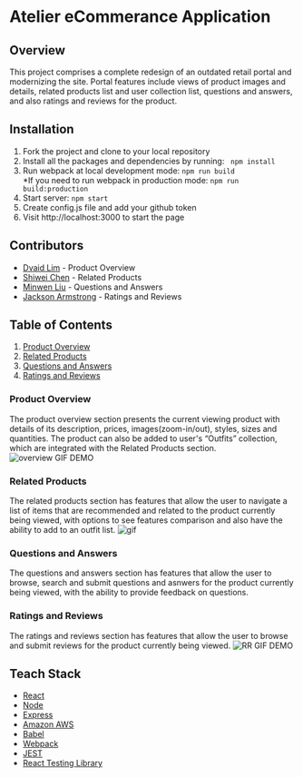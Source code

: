 # Atelier eCommerance Application

## Overview
This project comprises a complete redesign of an outdated retail portal and modernizing the site. Portal features include views of product images and details, related products list and user collection list, questions and answers, and also ratings and reviews for the product.

## Installation
1. Fork the project and clone to your local repository
2. Install all the packages and dependencies by running:
  ``` npm install```
3. Run webpack at local development mode: 
  ```npm run build ```   
   *If you need to run webpack in production mode: 
   ``` npm run build:production ```
4. Start server:
  ```npm start ```
5. Create config.js file and add your github token
6. Visit http://localhost:3000 to start the page

## Contributors
* [Dvaid Lim](https://github.com/davidlim7223) - Product Overview
* [Shiwei Chen](https://github.com/shiweicc) - Related Products
* [Minwen Liu](https://github.com/tidibubu) - Questions and Answers
* [Jackson Armstrong](https://github.com/reservoirjax) - Ratings and Reviews

## Table of Contents
1. [Product Overview](#product-overview)
2. [Related Products](#related-products)
3. [Questions and Answers](#questions-and-answers)
4. [Ratings and Reviews](#ratings-and-reviews)

### Product Overview
The product overview section presents the current viewing product with details of its description, prices, images(zoom-in/out), styles, sizes and quantities. The product can also be added to user's “Outfits” collection, which are integrated with the Related Products section. 
![overview GIF DEMO](https://user-images.githubusercontent.com/61093624/182980996-f7a32f65-e08b-425e-b2a1-da644bc48143.gif)

### Related Products
The related products section has features that allow the user to navigate a list of items that are recommended and related to the product currently being viewed, with options to see features comparison and also have the ability to add to an outfit list.
![gif](https://user-images.githubusercontent.com/61093624/182980162-08ab4f9f-20c0-4132-900a-2971ee927ad8.gif)

### Questions and Answers
The questions and answers section has features that allow the user to browse, search and submit questions and asnwers for the product currently being viewed, with the ability to provide feedback on questions.

### Ratings and Reviews
The ratings and reviews section has features that allow the user to browse and submit reviews for the product currently being viewed.
![RR GIF DEMO](https://user-images.githubusercontent.com/61093624/182981385-e08050a4-c76b-42de-b204-a8489e427e43.gif)

## Teach Stack
* [React](https://reactjs.org/)
* [Node](https://nodejs.org/en/)
* [Express](http://expressjs.com/)
* [Amazon AWS](https://aws.amazon.com/)
* [Babel](https://babeljs.io/)
* [Webpack](https://webpack.js.org/)
* [JEST](https://jestjs.io/)
* [React Testing Library](https://testing-library.com/docs/react-testing-library/setup)


